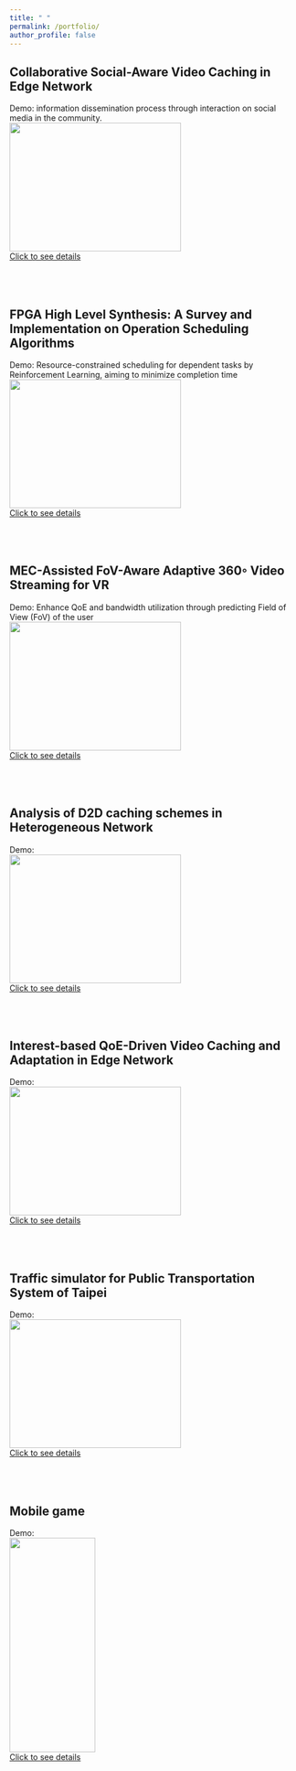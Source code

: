 ```yaml
---
title: " "
permalink: /portfolio/
author_profile: false
---
```


Collaborative Social-Aware Video Caching in Edge Network
------
Demo: information dissemination process through interaction on social media in the community. <br/> <img src="http://SendurLanter.github.io/files/dissemination.gif"  width="300" height="225" align=center> <br/> [Click to see details](https://sendurlanter.github.io/portfolio/portfolio-1/) <br/><br/><br/><br/>

FPGA High Level Synthesis: A Survey and Implementation on Operation Scheduling Algorithms
------
Demo: Resource-constrained scheduling for dependent tasks by Reinforcement Learning, aiming to minimize completion time<br/> <img src="http://SendurLanter.github.io/files/HLS.gif"  width="300" height="225" align=center> <br/> [Click to see details](https://sendurlanter.github.io/portfolio/portfolio-2/) <br/><br/><br/><br/>

MEC-Assisted FoV-Aware Adaptive 360◦ Video Streaming for VR
------
Demo: Enhance QoE and bandwidth utilization through predicting Field of View (FoV) of the user <br/> <img src="http://SendurLanter.github.io/files/Pitch.gif"  width="300" height="225" align=center> <br/> [Click to see details](https://sendurlanter.github.io/portfolio/portfolio-7/) <br/><br/><br/><br/>

Analysis of D2D caching schemes in Heterogeneous Network
------
Demo: <br/> <img src="http://SendurLanter.github.io/files/demo.gif"  width="300" height="225" align=center> <br/> [Click to see details](https://sendurlanter.github.io/portfolio/portfolio-3/) <br/><br/><br/><br/>

Interest-based QoE-Driven Video Caching and Adaptation in Edge Network
------
Demo: <br/> <img src="http://SendurLanter.github.io/files/Interest.gif"  width="300" height="225" align=center>  <br/> [Click to see details](https://sendurlanter.github.io/portfolio/portfolio-4/) <br/><br/><br/><br/>

Traffic simulator for Public Transportation System of Taipei
------
Demo: <br/> <img src="http://SendurLanter.github.io/files/MRT.gif"  width="300" height="225" align=center> <br/> [Click to see details](https://sendurlanter.github.io/portfolio/portfolio-5/) <br/><br/><br/><br/>

Mobile game
------
Demo: <br/> <img src="http://SendurLanter.github.io/files/got.gif" width="150" height="375" align=center> <br/> [Click to see details](https://sendurlanter.github.io/portfolio/portfolio-6/) <br/><br/><br/><br/>